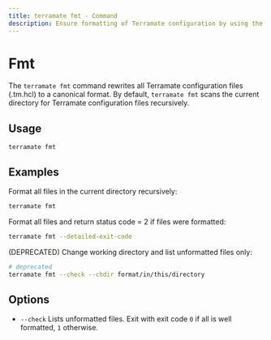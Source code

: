 ```yaml
---
title: terramate fmt - Command
description: Ensure formatting of Terramate configuration by using the `terramate fmt` command.
---
```


# Fmt

The `terramate fmt` command rewrites all Terramate configuration files (.tm.hcl) to a canonical format.
By default, `terramate fmt` scans the current directory for Terramate configuration files recursively.

## Usage

`terramate fmt`

## Examples

Format all files in the current directory recursively:

```bash
terramate fmt
```

Format all files and return status code = 2 if files were formatted:

```bash
terramate fmt --detailed-exit-code
```

(DEPRECATED) Change working directory and list unformatted files only:

```bash
# deprecated
terramate fmt --check --chdir format/in/this/directory
```

## Options

- `--check` Lists unformatted files. Exit with exit code `0` if all is well formatted, `1` otherwise.
